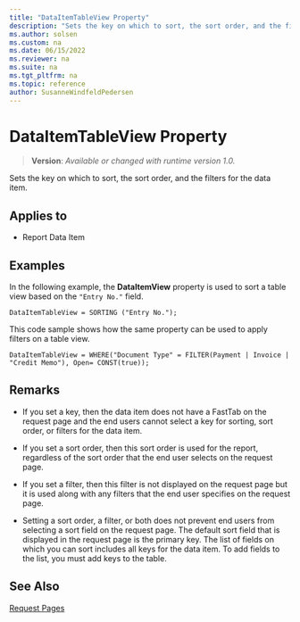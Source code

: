 ```yaml
---
title: "DataItemTableView Property"
description: "Sets the key on which to sort, the sort order, and the filters for the data item."
ms.author: solsen
ms.custom: na
ms.date: 06/15/2022
ms.reviewer: na
ms.suite: na
ms.tgt_pltfrm: na
ms.topic: reference
author: SusanneWindfeldPedersen
---
```

[//]: # (START>DO_NOT_EDIT)
[//]: # (IMPORTANT:Do not edit any of the content between here and the END>DO_NOT_EDIT.)
[//]: # (Any modifications should be made in the .xml files in the ModernDev repo.)
# DataItemTableView Property
> **Version**: _Available or changed with runtime version 1.0._

Sets the key on which to sort, the sort order, and the filters for the data item.

## Applies to
-   Report Data Item

[//]: # (IMPORTANT: END>DO_NOT_EDIT)

## Examples

In the following example, the **DataItemView** property is used to sort a table view based on the `"Entry No."` field.

```AL
DataItemTableView = SORTING ("Entry No.");
```

This code sample shows how the same property can be used to apply filters on a table view.

```AL
DataItemTableView = WHERE("Document Type" = FILTER(Payment | Invoice | "Credit Memo"), Open= CONST(true));
```
  
## Remarks  

- If you set a key, then the data item does not have a FastTab on the request page and the end users cannot select a key for sorting, sort order, or filters for the data item.  
  
- If you set a sort order, then this sort order is used for the report, regardless of the sort order that the end user selects on the request page.  
  
- If you set a filter, then this filter is not displayed on the request page but it is used along with any filters that the end user specifies on the request page.  
  
- Setting a sort order, a filter, or both does not prevent end users from selecting a sort field on the request page. The default sort field that is displayed in the request page is the primary key. The list of fields on which you can sort includes all keys for the data item. To add fields to the list, you must add keys to the table.

## See Also

[Request Pages](../devenv-request-pages.md)